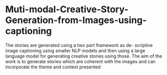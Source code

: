 # Muti-modal-Creative-Story-Generation-from-Images-using-captioning
The stories are generated using a two part framework as de- scriptive image captioning using smaller NLP models and then using a large language model for generating creative stories using those. The aim of the work is to generate stories which are coherent with the images and can incorporate the theme and context presented
